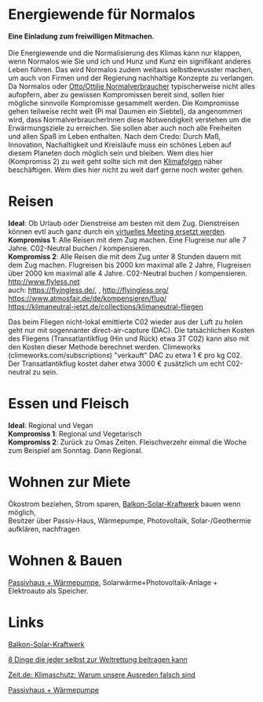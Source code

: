 # Energiewende für  Normalos 
**Eine Einladung zum freiwilligen Mitmachen.** <br> <br>
Die Energiewende und die Normalisierung des Klimas kann nur klappen, wenn Normalos wie Sie und ich und Hunz und Kunz ein signifikant anderes Leben führen.
Das wird Normalos zudem weitaus selbstbewusster machen, um auch von Firmen und der Regierung nachhaltige Konzepte zu verlangen.
Da Normalos oder [Otto/Ottilie Normalverbraucher](https://de.wikipedia.org/wiki/Otto_Normalverbraucher) typischerweise nicht alles aufopfern, aber zu gewissen Kompromissen bereit sind, sollen hier mögliche sinnvolle Kompromisse gesammelt werden. Die Kompromisse gehen teilweise recht weit (Pi mal Daumen ein Siebtel), da angenommen wird, dass NormalverbraucherInnen diese Notwendigkeit verstehen um die Erwärmungsziele zu erreichen. Sie sollen aber auch noch alle Freiheiten und allen Spaß im Leben enthalten. Nach dem Credo: Durch Maß, Innovation, Nachaltigkeit und Kreisläufe muss ein schönes Leben auf diesem Planeten doch möglich sein und bleiben.
Wem dies hier (Kompromiss 2) zu weit geht sollte sich mit den [Klimafolgen](https://www.youtube.com/watch?v=JUaAgFJgNgg) näher beschäftigen.
Wem dies hier nicht zu weit darf gerne noch weiter gehen.

# Reisen
**Ideal**: Ob Urlaub oder Dienstreise am besten mit dem Zug. Dienstreisen können evtl auch ganz durch ein [virtuelles Meeting ersetzt werden](http://www.flyless.net/Priority-Check-Out).<br>
**Kompromiss 1**: Alle Reisen mit dem Zug machen. Eine Flugreise nur alle 7 Jahre. C02-Neutral buchen / kompensieren.<br>
**Kompromiss 2**: Alle Reisen die mit dem Zug unter 8 Stunden dauern mit dem Zug machen.
Flugreisen bis 2000 km maximal alle 2 Jahre, Flugreisen über 2000 km maximal alle 4 Jahre. C02-Neutral buchen / kompensieren.<br>
http://www.flyless.net <br>
auch: https://flyingless.de/,  , http://flyingless.org/<br>
https://www.atmosfair.de/de/kompensieren/flug/ <br>
https://klimaneutral-jetzt.de/collections/klimaneutral-fliegen

Das beim Fliegen nicht-lokal emittierte C02 wieder aus der Luft zu holen geht nur mit sogennanter direct-air-capture (DAC).
Die tatsächlichen Kosten des Fliegens (Transatlantikflug (Hin und Rück) etwa 3T C02) kann also mit den Kosten dieser Methode berechnet werden.
Climeworks (climeworks.com/subscriptions) "verkauft" DAC zu etwa 1 € pro kg C02. Der Transatlantikflug kostet daher etwa 3000 € zusätzlich um echt C02-neutral zu sein.

# Essen und Fleisch
**Ideal**: Regional und Vegan<br>
**Kompromiss 1**: Regional und Vegetarisch<br>
**Kompromiss 2**: Zurück zu Omas Zeiten. Fleischverzehr einmal die Woche zum Beispiel am Sonntag. Dann Regional. <br>

# Wohnen zur Miete
Ökostrom beziehen, Strom sparen, [Balkon-Solar-Kraftwerk](https://www.youtube.com/watch?v=05MomMO4HTU) bauen wenn möglich,<br>
Besitzer über Passiv-Haus, Wärmepumpe, Photovoltaik, Solar-/Geothermie aufklären, nachfragen

# Wohnen & Bauen
[Passivhaus + Wärmepumpe](https://www.youtube.com/watch?v=sQJRRSnAe0A), Solarwärme+Photovoltaik-Anlage + Elektroauto als Speicher.<br>

# Links
[Balkon-Solar-Kraftwerk](https://www.youtube.com/watch?v=05MomMO4HTU)

[8 Dinge die jeder selbst zur Weltrettung beitragen kann](https://murmann-magazin.de/economy/2017/10/klimawandel-8-dinge-die-jeder-selbst-zur-weltrettung-beitragen-kann/)

[Zeit.de: Klimaschutz: Warum unsere Ausreden falsch sind](https://www.zeit.de/gesellschaft/2019-04/klimaschutz-oekologie-nachhaltigkeit-flugreisen-fleischkonsum-fossile-brennstoffe)

[Passivhaus + Wärmepumpe](https://www.youtube.com/watch?v=sQJRRSnAe0A)

